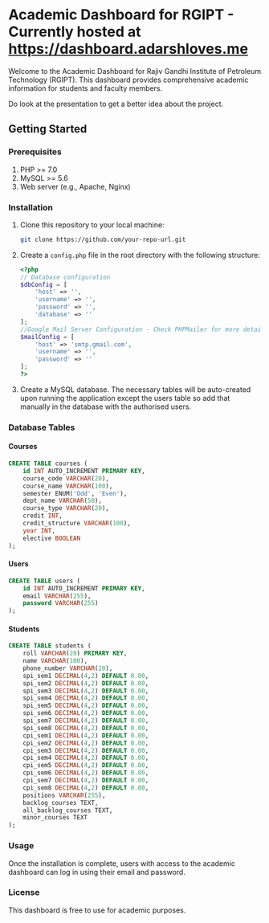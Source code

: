 # Academic Dashboard for RGIPT - Currently hosted at https://dashboard.adarshloves.me

Welcome to the Academic Dashboard for Rajiv Gandhi Institute of Petroleum Technology (RGIPT). This dashboard provides comprehensive academic information for students and faculty members.

Do look at the presentation to get a better idea about the project.

## Getting Started

### Prerequisites

1. PHP >= 7.0
2. MySQL >= 5.6
3. Web server (e.g., Apache, Nginx)

### Installation

1. Clone this repository to your local machine:

    ```bash
    git clone https://github.com/your-repo-url.git
    ```

2. Create a `config.php` file in the root directory with the following structure:

    ```php
    <?php
    // Database configuration
    $dbConfig = [
        'host' => '',
        'username' => '',
        'password' => '',
        'database' => ''
    ];
    //Google Mail Server Configuration - Check PHPMailer for more details
    $mailConfig = [
        'host' => 'smtp.gmail.com',
        'username' => '',
        'password' => ''
    ];
    ?>
    ```

3. Create a MySQL database. The necessary tables will be auto-created upon running the application except the users table so add that manually in the database with the authorised users.

### Database Tables

#### Courses

```sql
CREATE TABLE courses (
    id INT AUTO_INCREMENT PRIMARY KEY,
    course_code VARCHAR(20),
    course_name VARCHAR(100),
    semester ENUM('Odd', 'Even'),
    dept_name VARCHAR(50),
    course_type VARCHAR(20),
    credit INT,
    credit_structure VARCHAR(100),
    year INT,
    elective BOOLEAN
);
```


#### Users

```sql
CREATE TABLE users (
    id INT AUTO_INCREMENT PRIMARY KEY,
    email VARCHAR(255),
    password VARCHAR(255)
);
```

#### Students

```sql
CREATE TABLE students (
    roll VARCHAR(20) PRIMARY KEY,
    name VARCHAR(100),
    phone_number VARCHAR(20),
    spi_sem1 DECIMAL(4,2) DEFAULT 0.00,
    spi_sem2 DECIMAL(4,2) DEFAULT 0.00,
    spi_sem3 DECIMAL(4,2) DEFAULT 0.00,
    spi_sem4 DECIMAL(4,2) DEFAULT 0.00,
    spi_sem5 DECIMAL(4,2) DEFAULT 0.00,
    spi_sem6 DECIMAL(4,2) DEFAULT 0.00,
    spi_sem7 DECIMAL(4,2) DEFAULT 0.00,
    spi_sem8 DECIMAL(4,2) DEFAULT 0.00,
    cpi_sem1 DECIMAL(4,2) DEFAULT 0.00,
    cpi_sem2 DECIMAL(4,2) DEFAULT 0.00,
    cpi_sem3 DECIMAL(4,2) DEFAULT 0.00,
    cpi_sem4 DECIMAL(4,2) DEFAULT 0.00,
    cpi_sem5 DECIMAL(4,2) DEFAULT 0.00,
    cpi_sem6 DECIMAL(4,2) DEFAULT 0.00,
    cpi_sem7 DECIMAL(4,2) DEFAULT 0.00,
    cpi_sem8 DECIMAL(4,2) DEFAULT 0.00,
    positions VARCHAR(255),
    backlog_courses TEXT,
    all_backlog_courses TEXT,
    minor_courses TEXT
);
```

### Usage

Once the installation is complete, users with access to the academic dashboard can log in using their email and password.

### License

This dashboard is free to use for academic purposes.
